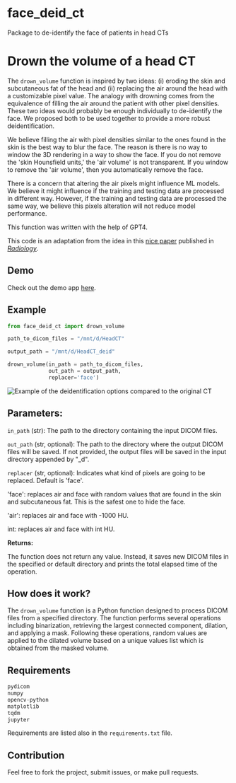 # face_deid_ct
Package to de-identify the face of patients in head CTs


# Drown the volume of a head CT

The `drown_volume` function is inspired by two ideas: (i) eroding the skin and subcutaneous fat of the head and (ii) replacing the air around the head with a customizable pixel value. The analogy with drowning comes from the equivalence of filling the air around the patient with other pixel densities. These two ideas would probably be enough individually to de-identify the face. We proposed both to be used together to provide a more robust deidentification.

We believe filling the air with pixel densities similar to the ones found in the skin is the best way to blur the face. The reason is there is no way to window the 3D rendering in a way to show the face. If you do not remove the 'skin Hounsfield units,' the 'air volume' is not transparent. If you window to remove the 'air volume', then you automatically remove the face.

There is a concern that altering the air pixels might influence ML models. We believe it might influence if the training and testing data are processed in different way. However, if the training and testing data are processed the same way, we believe this pixels alteration will not reduce model performance.

This function was written with the help of GPT4.

This code is an adaptation from the idea in this [nice paper](https://pubs.rsna.org/doi/10.1148/radiol.2020192617) published in [_Radiology_](https://pubs.rsna.org/journal/radiology). 

## Demo

Check out the demo app [here](https://felipekitamura-face-deid-ct.hf.space).


## Example

```python
from face_deid_ct import drown_volume

path_to_dicom_files = "/mnt/d/HeadCT"

output_path = "/mnt/d/HeadCT_deid"

drown_volume(in_path = path_to_dicom_files,
             out_path = output_path,
             replacer='face')
```

![Example of the deidentification options compared to the original CT](https://github.com/kitamura-felipe/face_deid_ct/blob/main/face_deid_ct.jpg?raw=true)

## Parameters:

`in_path` (str): The path to the directory containing the input DICOM files.

`out_path` (str, optional): The path to the directory where the output DICOM files will be saved. If not provided, the output files will be saved in the input directory appended by "_d".

`replacer` (str, optional): Indicates what kind of pixels are going to be replaced. Default is 'face'.

'face': replaces air and face with random values that are found in the skin and subcutaneous fat. This is the safest one to hide the face.

'air': replaces air and face with -1000 HU.

int: replaces air and face with int HU.

**Returns:**

The function does not return any value. Instead, it saves new DICOM files in the specified or default directory and prints the total elapsed time of the operation.

## How does it work?

The `drown_volume` function is a Python function designed to process DICOM files from a specified directory. The function performs several operations including binarization, retrieving the largest connected component, dilation, and applying a mask. Following these operations, random values are applied to the dilated volume based on a unique values list which is obtained from the masked volume.

## Requirements
```python
pydicom
numpy
opencv-python
matplotlib
tqdm
jupyter
```

Requirements are listed also in the `requirements.txt` file.

## Contribution
Feel free to fork the project, submit issues, or make pull requests.


